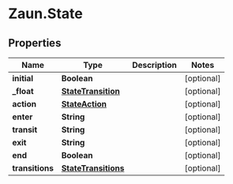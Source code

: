 # Zaun.State

## Properties
Name | Type | Description | Notes
------------ | ------------- | ------------- | -------------
**initial** | **Boolean** |  | [optional] 
**_float** | [**StateTransition**](StateTransition.md) |  | [optional] 
**action** | [**StateAction**](StateAction.md) |  | [optional] 
**enter** | **String** |  | [optional] 
**transit** | **String** |  | [optional] 
**exit** | **String** |  | [optional] 
**end** | **Boolean** |  | [optional] 
**transitions** | [**StateTransitions**](StateTransitions.md) |  | [optional] 


